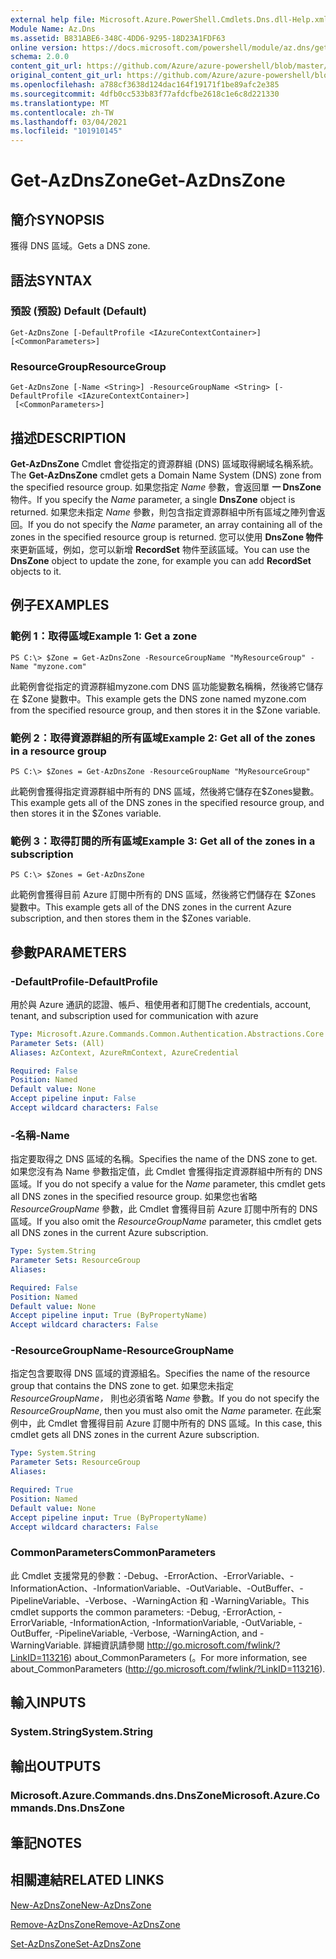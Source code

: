 ```yaml
---
external help file: Microsoft.Azure.PowerShell.Cmdlets.Dns.dll-Help.xml
Module Name: Az.Dns
ms.assetid: B831ABE6-348C-4DD6-9295-18D23A1FDF63
online version: https://docs.microsoft.com/powershell/module/az.dns/get-azdnszone
schema: 2.0.0
content_git_url: https://github.com/Azure/azure-powershell/blob/master/src/Dns/Dns/help/Get-AzDnsZone.md
original_content_git_url: https://github.com/Azure/azure-powershell/blob/master/src/Dns/Dns/help/Get-AzDnsZone.md
ms.openlocfilehash: a788cf3638d124dac164f19171f1be89afc2e385
ms.sourcegitcommit: 4dfb0cc533b83f77afdcfbe2618c1e6c8d221330
ms.translationtype: MT
ms.contentlocale: zh-TW
ms.lasthandoff: 03/04/2021
ms.locfileid: "101910145"
---
```

# <span data-ttu-id="b56ac-101">Get-AzDnsZone</span><span class="sxs-lookup"><span data-stu-id="b56ac-101">Get-AzDnsZone</span></span>

## <span data-ttu-id="b56ac-102">簡介</span><span class="sxs-lookup"><span data-stu-id="b56ac-102">SYNOPSIS</span></span>
<span data-ttu-id="b56ac-103">獲得 DNS 區域。</span><span class="sxs-lookup"><span data-stu-id="b56ac-103">Gets a DNS zone.</span></span>

## <span data-ttu-id="b56ac-104">語法</span><span class="sxs-lookup"><span data-stu-id="b56ac-104">SYNTAX</span></span>

### <span data-ttu-id="b56ac-105">預設 (預設) </span><span class="sxs-lookup"><span data-stu-id="b56ac-105">Default (Default)</span></span>
```
Get-AzDnsZone [-DefaultProfile <IAzureContextContainer>] [<CommonParameters>]
```

### <span data-ttu-id="b56ac-106">ResourceGroup</span><span class="sxs-lookup"><span data-stu-id="b56ac-106">ResourceGroup</span></span>
```
Get-AzDnsZone [-Name <String>] -ResourceGroupName <String> [-DefaultProfile <IAzureContextContainer>]
 [<CommonParameters>]
```

## <span data-ttu-id="b56ac-107">描述</span><span class="sxs-lookup"><span data-stu-id="b56ac-107">DESCRIPTION</span></span>
<span data-ttu-id="b56ac-108">**Get-AzDnsZone** Cmdlet 會從指定的資源群組 (DNS) 區域取得網域名稱系統。</span><span class="sxs-lookup"><span data-stu-id="b56ac-108">The **Get-AzDnsZone** cmdlet gets a Domain Name System (DNS) zone from the specified resource group.</span></span>
<span data-ttu-id="b56ac-109">如果您指定 *Name* 參數，會返回單 **一 DnsZone** 物件。</span><span class="sxs-lookup"><span data-stu-id="b56ac-109">If you specify the *Name* parameter, a single **DnsZone** object is returned.</span></span>
<span data-ttu-id="b56ac-110">如果您未指定 *Name* 參數，則包含指定資源群組中所有區域之陣列會返回。</span><span class="sxs-lookup"><span data-stu-id="b56ac-110">If you do not specify the *Name* parameter, an array containing all of the zones in the specified resource group is returned.</span></span>
<span data-ttu-id="b56ac-111">您可以使用 **DnsZone 物件** 來更新區域，例如，您可以新增 **RecordSet** 物件至該區域。</span><span class="sxs-lookup"><span data-stu-id="b56ac-111">You can use the **DnsZone** object to update the zone, for example you can add **RecordSet** objects to it.</span></span>

## <span data-ttu-id="b56ac-112">例子</span><span class="sxs-lookup"><span data-stu-id="b56ac-112">EXAMPLES</span></span>

### <span data-ttu-id="b56ac-113">範例 1：取得區域</span><span class="sxs-lookup"><span data-stu-id="b56ac-113">Example 1: Get a zone</span></span>
```
PS C:\> $Zone = Get-AzDnsZone -ResourceGroupName "MyResourceGroup" -Name "myzone.com"
```

<span data-ttu-id="b56ac-114">此範例會從指定的資源群組myzone.com DNS 區功能變數名稱稱，然後將它儲存在 $Zone 變數中。</span><span class="sxs-lookup"><span data-stu-id="b56ac-114">This example gets the DNS zone named myzone.com from the specified resource group, and then stores it in the $Zone variable.</span></span>

### <span data-ttu-id="b56ac-115">範例 2：取得資源群組的所有區域</span><span class="sxs-lookup"><span data-stu-id="b56ac-115">Example 2: Get all of the zones in a resource group</span></span>
```
PS C:\> $Zones = Get-AzDnsZone -ResourceGroupName "MyResourceGroup"
```

<span data-ttu-id="b56ac-116">此範例會獲得指定資源群組中所有的 DNS 區域，然後將它儲存在$Zones變數。</span><span class="sxs-lookup"><span data-stu-id="b56ac-116">This example gets all of the DNS zones in the specified resource group, and then stores it in the $Zones variable.</span></span>

### <span data-ttu-id="b56ac-117">範例 3：取得訂閱的所有區域</span><span class="sxs-lookup"><span data-stu-id="b56ac-117">Example 3: Get all of the zones in a subscription</span></span>
```
PS C:\> $Zones = Get-AzDnsZone
```

<span data-ttu-id="b56ac-118">此範例會獲得目前 Azure 訂閱中所有的 DNS 區域，然後將它們儲存在 $Zones 變數中。</span><span class="sxs-lookup"><span data-stu-id="b56ac-118">This example gets all of the DNS zones in the current Azure subscription, and then stores them in the $Zones variable.</span></span>

## <span data-ttu-id="b56ac-119">參數</span><span class="sxs-lookup"><span data-stu-id="b56ac-119">PARAMETERS</span></span>

### <span data-ttu-id="b56ac-120">-DefaultProfile</span><span class="sxs-lookup"><span data-stu-id="b56ac-120">-DefaultProfile</span></span>
<span data-ttu-id="b56ac-121">用於與 Azure 通訊的認證、帳戶、租使用者和訂閱</span><span class="sxs-lookup"><span data-stu-id="b56ac-121">The credentials, account, tenant, and subscription used for communication with azure</span></span>

```yaml
Type: Microsoft.Azure.Commands.Common.Authentication.Abstractions.Core.IAzureContextContainer
Parameter Sets: (All)
Aliases: AzContext, AzureRmContext, AzureCredential

Required: False
Position: Named
Default value: None
Accept pipeline input: False
Accept wildcard characters: False
```

### <span data-ttu-id="b56ac-122">-名稱</span><span class="sxs-lookup"><span data-stu-id="b56ac-122">-Name</span></span>
<span data-ttu-id="b56ac-123">指定要取得之 DNS 區域的名稱。</span><span class="sxs-lookup"><span data-stu-id="b56ac-123">Specifies the name of the DNS zone to get.</span></span>
<span data-ttu-id="b56ac-124">如果您沒有為 Name 參數指定值，此 Cmdlet 會獲得指定資源群組中所有的 DNS 區域。</span><span class="sxs-lookup"><span data-stu-id="b56ac-124">If you do not specify a value for the *Name* parameter, this cmdlet gets all DNS zones in the specified resource group.</span></span>
<span data-ttu-id="b56ac-125">如果您也省略 *ResourceGroupName* 參數，此 Cmdlet 會獲得目前 Azure 訂閱中所有的 DNS 區域。</span><span class="sxs-lookup"><span data-stu-id="b56ac-125">If you also omit the *ResourceGroupName* parameter, this cmdlet gets all DNS zones in the current Azure subscription.</span></span>

```yaml
Type: System.String
Parameter Sets: ResourceGroup
Aliases:

Required: False
Position: Named
Default value: None
Accept pipeline input: True (ByPropertyName)
Accept wildcard characters: False
```

### <span data-ttu-id="b56ac-126">-ResourceGroupName</span><span class="sxs-lookup"><span data-stu-id="b56ac-126">-ResourceGroupName</span></span>
<span data-ttu-id="b56ac-127">指定包含要取得 DNS 區域的資源組名。</span><span class="sxs-lookup"><span data-stu-id="b56ac-127">Specifies the name of the resource group that contains the DNS zone to get.</span></span>
<span data-ttu-id="b56ac-128">如果您未指定 *ResourceGroupName，* 則也必須省略 *Name* 參數。</span><span class="sxs-lookup"><span data-stu-id="b56ac-128">If you do not specify the *ResourceGroupName*, then you must also omit the *Name* parameter.</span></span>
<span data-ttu-id="b56ac-129">在此案例中，此 Cmdlet 會獲得目前 Azure 訂閱中所有的 DNS 區域。</span><span class="sxs-lookup"><span data-stu-id="b56ac-129">In this case, this cmdlet gets all DNS zones in the current Azure subscription.</span></span>

```yaml
Type: System.String
Parameter Sets: ResourceGroup
Aliases:

Required: True
Position: Named
Default value: None
Accept pipeline input: True (ByPropertyName)
Accept wildcard characters: False
```

### <span data-ttu-id="b56ac-130">CommonParameters</span><span class="sxs-lookup"><span data-stu-id="b56ac-130">CommonParameters</span></span>
<span data-ttu-id="b56ac-131">此 Cmdlet 支援常見的參數：-Debug、-ErrorAction、-ErrorVariable、-InformationAction、-InformationVariable、-OutVariable、-OutBuffer、-PipelineVariable、-Verbose、-WarningAction 和 -WarningVariable。</span><span class="sxs-lookup"><span data-stu-id="b56ac-131">This cmdlet supports the common parameters: -Debug, -ErrorAction, -ErrorVariable, -InformationAction, -InformationVariable, -OutVariable, -OutBuffer, -PipelineVariable, -Verbose, -WarningAction, and -WarningVariable.</span></span> <span data-ttu-id="b56ac-132">詳細資訊請參閱 http://go.microsoft.com/fwlink/?LinkID=113216) about_CommonParameters (。</span><span class="sxs-lookup"><span data-stu-id="b56ac-132">For more information, see about_CommonParameters (http://go.microsoft.com/fwlink/?LinkID=113216).</span></span>

## <span data-ttu-id="b56ac-133">輸入</span><span class="sxs-lookup"><span data-stu-id="b56ac-133">INPUTS</span></span>

### <span data-ttu-id="b56ac-134">System.String</span><span class="sxs-lookup"><span data-stu-id="b56ac-134">System.String</span></span>

## <span data-ttu-id="b56ac-135">輸出</span><span class="sxs-lookup"><span data-stu-id="b56ac-135">OUTPUTS</span></span>

### <span data-ttu-id="b56ac-136">Microsoft.Azure.Commands.dns.DnsZone</span><span class="sxs-lookup"><span data-stu-id="b56ac-136">Microsoft.Azure.Commands.Dns.DnsZone</span></span>

## <span data-ttu-id="b56ac-137">筆記</span><span class="sxs-lookup"><span data-stu-id="b56ac-137">NOTES</span></span>

## <span data-ttu-id="b56ac-138">相關連結</span><span class="sxs-lookup"><span data-stu-id="b56ac-138">RELATED LINKS</span></span>

[<span data-ttu-id="b56ac-139">New-AzDnsZone</span><span class="sxs-lookup"><span data-stu-id="b56ac-139">New-AzDnsZone</span></span>](./New-AzDnsZone.md)

[<span data-ttu-id="b56ac-140">Remove-AzDnsZone</span><span class="sxs-lookup"><span data-stu-id="b56ac-140">Remove-AzDnsZone</span></span>](./Remove-AzDnsZone.md)

[<span data-ttu-id="b56ac-141">Set-AzDnsZone</span><span class="sxs-lookup"><span data-stu-id="b56ac-141">Set-AzDnsZone</span></span>](./Set-AzDnsZone.md)
